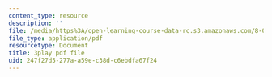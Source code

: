 ```yaml
---
content_type: resource
description: ''
file: /media/https%3A/open-learning-course-data-rc.s3.amazonaws.com/8-01sc-classical-mechanics-fall-2016/247f27d5277aa59ec38dc6ebdfa67f24_uo86ir31pn0.pdf
file_type: application/pdf
resourcetype: Document
title: 3play pdf file
uid: 247f27d5-277a-a59e-c38d-c6ebdfa67f24
---
```


